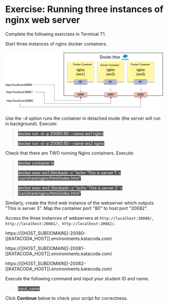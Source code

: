 <h1>Exercise: Running three instances of nginx web server</h1>

Complete the following exercises in Terminal T1.

Start three instances of nginx docker containers. 

![nginx instances](./assets/nginx.jpg)

Use the -d option runs the container in detached mode (the server will run in background). Execute:

> <span align="left" style="color:#FFF;background:#555;font:Courier New; font-size: 90%;"> docker run -d -p 20080:80 --name ws1 nginx </span>
> 
> <span align="left" style="color:#FFF;background:#555;font:Courier New; font-size: 90%;"> docker run -d -p 20080:80 --name ws2 nginx </span>


Check that there are TWO running Nginx containers. Execute:

> <span align="left" style="color:#FFF;background:#555;font:Courier New; font-size: 90%;"> docker container ls </span>
> 
> <span align="left" style="color:#FFF;background:#555;font:Courier New; font-size: 90%;"> docker exec ws1 /bin/bash -c "echo 'This is server 1' > /usr/share/nginx/html/index.html" </span>
> 
> <span align="left" style="color:#FFF;background:#555;font:Courier New; font-size: 90%;"> docker exec ws2 /bin/bash -c "echo 'This is server 2' > /usr/share/nginx/html/index.html" </span>


Similarly, create the third web instance of the webserver  which outputs "This is server 3". Map the container port "80" to host port "20082".

Access the three instances of webservers at
```http://localhost:20080/, http://localhost:20081/, http://localhost:20082/```.

https://[[HOST_SUBDOMAIN]]-20080-[[KATACODA_HOST]].environments.katacoda.com/

https://[[HOST_SUBDOMAIN]]-20081-[[KATACODA_HOST]].environments.katacoda.com/

https://[[HOST_SUBDOMAIN]]-20082-[[KATACODA_HOST]].environments.katacoda.com/

Execute the following command and input your student ID and name.

> <span align="left" style="color:#FFF;background:#555;font:Courier New; font-size: 90%;"> input_name </span>

Click **Continue** below to check your script for correctness.

<br/>
